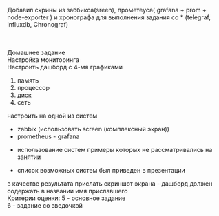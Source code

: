 
Добавил скрины из заббикса(sreen), прометеуса( grafana + prom + node-exporter ) и хронографа для выполнения задания со * (telegraf, influxdb, Chronograf) <br/><br/><br/>




Домашнее задание<br/>
Настройка мониторинга<br/>
Настроить дашборд с 4-мя графиками<br/>
1) память<br/>
2) процессор<br/>
3) диск<br/>
4) сеть<br/>

настроить на одной из систем<br/>
- zabbix (использовать screen (комплексный экран))<br/>
- prometheus - grafana<br/>

* использование систем примеры которых не рассматривались на занятии<br/>
- список возможных систем был приведен в презентации<br/>

в качестве результата прислать скриншот экрана - дашборд должен содержать в названии имя приславшего<br/>
Критерии оценки: 5 - основное задание<br/>
6 - задание со зведочкой <br/>
